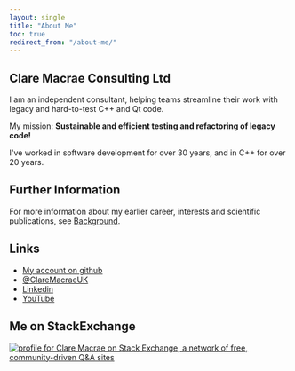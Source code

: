 ```yaml
---
layout: single
title: "About Me"
toc: true
redirect_from: "/about-me/"
---
```


## Clare Macrae Consulting Ltd

I am an independent consultant, helping teams streamline their work with legacy and hard-to-test C++ and Qt code.

My mission: **Sustainable and efficient testing and refactoring of legacy code!**

I've worked in software development for over 30 years, and in C++ for over 20 years.

## Further Information

For more information about my earlier career, interests and scientific publications, see [Background](/background.html).

## Links

* [My account on github](https://github.com/claremacrae)
* [@ClareMacraeUK](https://twitter.com/ClareMacraeUK)
* [Linkedin](https://www.linkedin.com/in/claremacrae)
* [YouTube](http://www.youtube.com/channel/UCNxLq_HrqajGIvPMR63R64A/videos?flow=grid&view=0)

## Me on StackExchange

[![profile for Clare Macrae on Stack Exchange, a network of free,
community-driven Q&A
sites](https://stackexchange.com/users/flair/36582.png "profile for Clare Macrae on Stack Exchange, a network of free, community-driven Q&A sites")](http://stackexchange.com/users/36582/clare-macrae)
